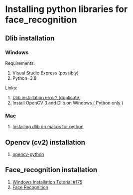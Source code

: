 # Installing python libraries for face_recognition

## Dlib installation

### Windows
Requirements:
1. Visual Studio Express (possibly)
2. Python=3.8

Links:
1. [Dlib installation error? [duplicate]](https://stackoverflow.com/questions/51721695/dlib-installation-error)
2. [Install OpenCV 3 and Dlib on Windows ( Python only )](https://learnopencv.com/install-opencv-3-and-dlib-on-windows-python-only/)

### Mac
1. [Installing dlib on macos for python](https://gist.github.com/ageitgey/629d75c1baac34dfa5ca2a1928a7aeaf)

## Opencv (cv2) installation
1. [opencv-python](https://pypi.org/project/opencv-python/)

## Face_recognition installation
1. [Windows Installation Tutorial #175](https://github.com/ageitgey/face_recognition/issues/175)
2. [Face Recognition](https://github.com/ageitgey/face_recognition)


